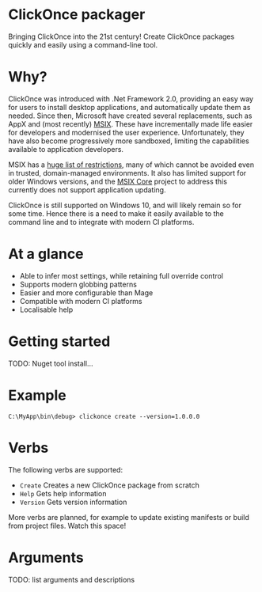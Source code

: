 # ClickOnce packager
Bringing ClickOnce into the 21st century! Create ClickOnce packages quickly and easily using a command-line tool.

# Why?
ClickOnce was introduced with .Net Framework 2.0, providing an easy way for users to install desktop applications, and automatically update them as needed. Since then, Microsoft have created several replacements, such as AppX and (most recently) [MSIX](https://docs.microsoft.com/en-us/windows/msix/overview). These have incrementally made life easier for developers and modernised the user experience. Unfortunately, they have also become progressively more sandboxed, limiting the capabilities available to application developers. 

MSIX has a [huge list of restrictions](https://docs.microsoft.com/en-us/windows/msix/desktop/desktop-to-uwp-prepare), many of which cannot be avoided even in trusted, domain-managed environments. It also has limited support for older Windows versions, and the [MSIX Core](https://docs.microsoft.com/en-us/windows/msix/msix-core/msixcore) project to address this currently does not support application updating.

ClickOnce is still supported on Windows 10, and will likely remain so for some time. Hence there is a need to make it easily available to the command line and to integrate with modern CI platforms.

# At a glance
* Able to infer most settings, while retaining full override control
* Supports modern globbing patterns
* Easier and more configurable than Mage
* Compatible with modern CI platforms
* Localisable help

# Getting started
TODO: Nuget tool install...

# Example
```C:\MyApp\bin\debug> clickonce create --version=1.0.0.0```

# Verbs
The following verbs are supported:
* ```Create``` Creates a new ClickOnce package from scratch
* ```Help``` Gets help information
* ```Version``` Gets version information

More verbs are planned, for example to update existing manifests or build from project files. Watch this space!

# Arguments
TODO: list arguments and descriptions
